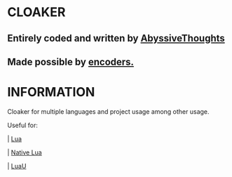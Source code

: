 # CLOAKER #

Entirely coded and written by [AbyssiveThoughts](discord.gg)
-
Made possible by [encoders.](discord.gg)
-

# INFORMATION #

Cloaker for multiple languages and project usage among other usage.

Useful for:

| [Lua](https://luau-lang.org)

| [Native Lua](https://luau-lang.org)

| [LuaU](https://create.roblox.com)
